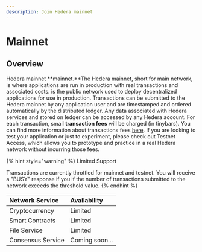 ```yaml
---
description: Join Hedera mainnet
---
```


# Mainnet

## Overview

Hedera mainnet **mainnet.**The Hedera mainnet, short for main network, is where applications are run in production with real transactions and associated costs. is the public network used to deploy decentralized applications for use in production. Transactions can be submitted to the Hedera mainnet by any application user and are timestamped and ordered automatically by the distributed ledger. Any data associated with Hedera services and stored on ledger can be accessed by any Hedera account. For each transaction, small **transaction fees** will be charged \(in tinybars\). You can find more information about transactions fees [here](https://www.hedera.com/fees). If you are looking to test your application or just to experiment, please check out Testnet Access, which allows you to prototype and practice in a real Hedera network without incurring those fees.

{% hint style="warning" %}
Limited Support 

Transactions are currently throttled for mainnet and testnet. You will receive a "BUSY" response if you if the number of transactions submitted to the network exceeds the threshold value.
{% endhint %}

| Network Service | Availability  |
| :--- | :--- |
| Cryptocurrency | Limited |
| Smart Contracts | Limited |
| File Service | Limited |
| Consensus Service | Coming soon... |



